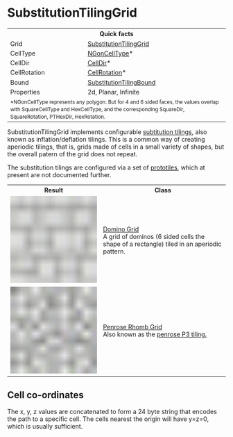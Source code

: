 # SubstitutionTilingGrid

<table>
<tr><th colspan="2">Quick facts</th></tr>
<tr><td>Grid</td><td><a href="xref:Sylves.SubstitutionTilingGrid">SubstitutionTilingGrid</a></td></tr>
<tr><td>CellType</td><td><a href="xref:Sylves.NGonCellType">NGonCellType</a>*</td></tr>
<tr><td>CellDir</td><td><a href="xref:Sylves.CellDir">CellDir</a>*</td></tr>
<tr><td>CellRotation</td><td><a href="xref:Sylves.CellRotation">CellRotation</a>*</td></tr>
<tr><td>Bound</td><td><a href="xref:SubstitutionTilingBound">SubstitutionTilingBound</a></td></tr>
<tr><td>Properties</td><td>2d, Planar, Infinite</td></tr>
<tr><td colspan="2"><small>*NGonCellType represents any polygon. But for 4 and 6 sided faces, the values overlap with SquareCellType and HexCellType, and the corresponding SquareDir, SquareRotation, PTHexDir, HexRotation.</small></td></tr>
</table>

SubstitutionTilingGrid implements configurable [subtitution tilings](https://en.wikipedia.org/wiki/Substitution_tiling), also known as inflation/deflation tilings. This is a common way of creating aperiodic tilings, that is, grids made of cells in a small variety of shapes, but the overall patern of the grid does not repeat.

The substitution tilings are configured via a set of [prototiles](xref:Sylves.Prototile), which at present are not documented further.

<style>
.grid-thumb {width: 200px; min-width: 200px; height: 200px; }
</style>

<table>
<tr>
    <th>Result</th>
    <th>Class</th>
</tr>
<tr>
    <td><a href="../../images/grids/domino.svg"><img class="grid-thumb" src="../../images/grids/domino.svg" /></img></td>
    <td><a href="xref:Sylves.DominoGrid">Domino Grid</a><br/>A grid of dominos (6 sided cells the shape of a rectangle) tiled in an aperiodic pattern.</td>
</tr>
<tr>
    <td><a href="../../images/grids/penrose_rhomb.svg"><img class="grid-thumb" src="../../images/grids/penrose_rhomb.svg" /></img></td>
    <td><a href="xref:Sylves.PenroseRhombGrid">Penrose Rhomb Grid</a><br/>Also known as the <a href="https://en.wikipedia.org/wiki/Penrose_tiling#Rhombus_tiling_(P3)">penrose P3 tiling.</a></td>
</tr>
</table>


## Cell co-ordinates

The x, y, z values are concatenated to form a 24 byte string that encodes the path to a specific cell. The cells nearest the origin will have y=z=0, which is usually sufficient.